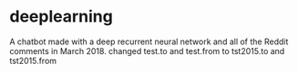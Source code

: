 # deeplearning
A chatbot made with a deep recurrent neural network and all of the Reddit comments in March 2018.
changed test.to and test.from to tst2015.to and tst2015.from
